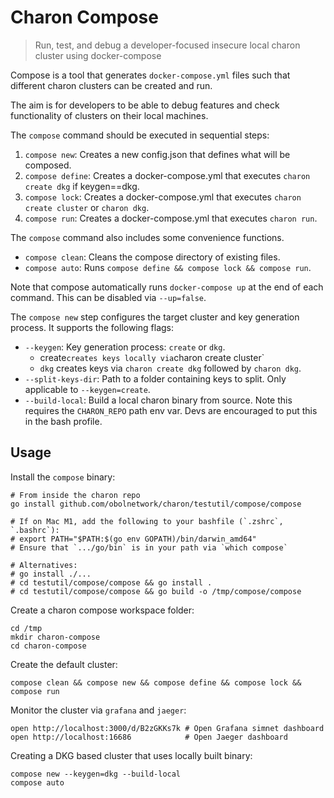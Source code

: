 # Charon Compose

> Run, test, and debug a developer-focused insecure local charon cluster using docker-compose

Compose is a tool that generates `docker-compose.yml` files such that different charon clusters can be created and run.

The aim is for developers to be able to debug features and check functionality of clusters on their local machines.

The `compose` command should be executed in sequential steps:
 1. `compose new`: Creates a new config.json that defines what will be composed.
 2. `compose define`: Creates a docker-compose.yml that executes `charon create dkg` if keygen==dkg.
 3. `compose lock`: Creates a docker-compose.yml that executes `charon create cluster` or `charon dkg`.
 4. `compose run`: Creates a docker-compose.yml that executes `charon run`.

The `compose` command also includes some convenience functions.
- `compose clean`: Cleans the compose directory of existing files.
- `compose auto`: Runs `compose define && compose lock && compose run`.

Note that compose automatically runs `docker-compose up` at the end of each command. This can be disabled via `--up=false`.

The `compose new` step configures the target cluster and key generation process. It supports the following flags:
 - `--keygen`: Key generation process: `create` or `dkg`.
   - create` creates keys locally via `charon create cluster`
   - `dkg` creates keys via `charon create dkg` followed by `charon dkg`.
 - `--split-keys-dir`: Path to a folder containing keys to split. Only applicable to `--keygen=create`.
 - `--build-local`: Build a local charon binary from source. Note this requires the `CHARON_REPO` path env var. Devs are encouraged to put this in the bash profile.

## Usage
Install the `compose` binary:
```
# From inside the charon repo
go install github.com/obolnetwork/charon/testutil/compose/compose

# If on Mac M1, add the following to your bashfile (`.zshrc`, `.bashrc`):
# export PATH="$PATH:$(go env GOPATH)/bin/darwin_amd64"
# Ensure that `.../go/bin` is in your path via `which compose`

# Alternatives:
# go install ./...
# cd testutil/compose/compose && go install .
# cd testutil/compose/compose && go build -o /tmp/compose/compose
```
Create a charon compose workspace folder:
```
cd /tmp
mkdir charon-compose
cd charon-compose
```
Create the default cluster:
```
compose clean && compose new && compose define && compose lock && compose run
```
Monitor the cluster via `grafana` and `jaeger`:
```
open http://localhost:3000/d/B2zGKKs7k # Open Grafana simnet dashboard
open http://localhost:16686            # Open Jaeger dashboard
```
Creating a DKG based cluster that uses locally built binary:
```
compose new --keygen=dkg --build-local
compose auto
```
